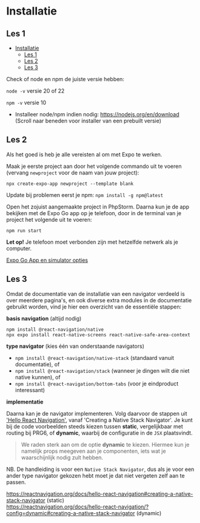 # Installatie

## Les 1

- [Installatie](#installatie)
  - [Les 1](#les-1)
  - [Les 2](#les-2)
  - [Les 3](#les-3)

Check of node en npm de juiste versie hebben:

`node -v` versie 20 of 22

`npm -v` versie 10

- Installeer node/npm indien nodig: https://nodejs.org/en/download (Scroll naar beneden voor installer van een prebuilt
  versie)

## Les 2

Als het goed is heb je alle vereisten al om met Expo te werken.

Maak je eerste project aan door het volgende commando uit te voeren (vervang `newproject` voor de naam van jouw
project):

`npx create-expo-app newproject --template blank`

Update bij problemen eerst je npm: `npm install -g npm@latest`

Open het zojuist aangemaakte project in PhpStorm. Daarna kun je de app bekijken met de Expo Go app op je telefoon, door
in de terminal van je project het volgende uit te voeren:

`npm run start`

**Let op!** Je telefoon moet verbonden zijn met hetzelfde netwerk als je computer.

[Expo Go App en simulator opties](https://docs.expo.dev/get-started/set-up-your-environment/)

## Les 3

Omdat de documentatie van de installatie van een navigator verdeeld is over meerdere pagina's, en ook diverse extra
modules in de documentatie gebruikt worden, vind je hier een overzicht van de essentiële stappen:

**basis navigation** (altijd nodig)

```
npm install @react-navigation/native
npx expo install react-native-screens react-native-safe-area-context
```

**type navigator** (kies één van onderstaande navigators)

- `npm install @react-navigation/native-stack` (standaard vanuit documentatie), of
- `npm install @react-navigation/stack` (wanneer je dingen wilt die niet native kunnen), of
- `npm install @react-navigation/bottom-tabs` (voor je eindproduct interessant)

**implementatie**

Daarna kan je de navigator implementeren. Volg daarvoor de stappen uit ['Hello React Navigation'](https://reactnavigation.org/docs/hello-react-navigation#creating-a-native-stack-navigator), vanaf 'Creating a
Native Stack Navigator'. Je kunt bij de code voorbeelden steeds kiezen tussen **static**, vergelijkbaar met routing bij
PRG6, of **dynamic**, waarbij de configuratie in de `JSX` plaatsvindt.

> We raden sterk aan om de optie **dynamic** te kiezen. Hiermee kun je namelijk props meegeven aan je componenten, iets
> wat je waarschijnlijk nodig zult hebben.

NB. De handleiding is voor een `Native Stack Navigator`, dus als je voor een ander type navigator gekozen hebt moet je
dat niet vergeten zelf aan te passen.

https://reactnavigation.org/docs/hello-react-navigation#creating-a-native-stack-navigator (static)<br>
https://reactnavigation.org/docs/hello-react-navigation/?config=dynamic#creating-a-native-stack-navigator (dynamic)<br>
